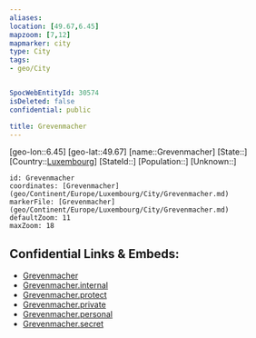 ```yaml
---
aliases: 
location: [49.67,6.45]
mapzoom: [7,12] 
mapmarker: city 
type: City
tags:
- geo/City


SpocWebEntityId: 30574
isDeleted: false
confidential: public

title: Grevenmacher
---
```

[geo-lon::6.45]
[geo-lat::49.67]
[name::Grevenmacher]
[State::]
[Country::[Luxembourg](geo/Continent/Europe/Luxembourg.md)]
[StateId::]
[Population::]
[Unknown::]


```leaflet
id: Grevenmacher
coordinates: [Grevenmacher](geo/Continent/Europe/Luxembourg/City/Grevenmacher.md)
markerFile: [Grevenmacher](geo/Continent/Europe/Luxembourg/City/Grevenmacher.md)
defaultZoom: 11 
maxZoom: 18
```


## Confidential Links & Embeds: 
- [Grevenmacher](../../../../../../_public/geo/Continent/Europe/Luxembourg/City/Grevenmacher.md) 
- [Grevenmacher.internal](../../../../../../_internal/geo/Continent/Europe/Luxembourg/City/Grevenmacher.internal.md) 
- [Grevenmacher.protect](../../../../../../_protect/geo/Continent/Europe/Luxembourg/City/Grevenmacher.protect.md) 
- [Grevenmacher.private](../../../../../../_private/geo/Continent/Europe/Luxembourg/City/Grevenmacher.private.md) 
- [Grevenmacher.personal](../../../../../../_personal/geo/Continent/Europe/Luxembourg/City/Grevenmacher.personal.md) 
- [Grevenmacher.secret](../../../../../../_secret/geo/Continent/Europe/Luxembourg/City/Grevenmacher.secret.md) 
